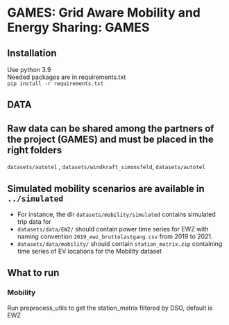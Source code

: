 # GAMES: Grid Aware Mobility and Energy Sharing: GAMES

 
## Installation 
Use python 3.9\
Needed packages are in requirements.txt\
`pip install -r requirements.txt`

 
## DATA 

## Raw data can be shared among the partners of the project (GAMES) and must be placed in the right folders
`datasets/autotel` , `datasets/windkraft_simonsfeld`, `datasets/autotel` 
 
## Simulated mobility scenarios are available in `../simulated`
* For instance, the dir `datasets/mobility/simulated` contains simulated trip data for 
* `datasets/data/EWZ/` should contain power time series for EWZ with naming convention `2019_ewz_bruttolastgang.csv`  from 2019 to 2021.
* `datasets/data/mobility/` should contain `station_matrix.zip` containing time series of EV locations for the Mobility dataset 

## What to run
### Mobility 
Run preprocess_utils to get the station_matrix filtered by DSO, default is EWZ

